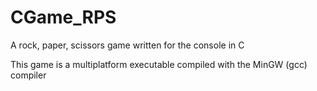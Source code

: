 CGame_RPS
=========

A rock, paper, scissors game written for the console in C

This game is a multiplatform executable compiled with the MinGW (gcc) compiler
